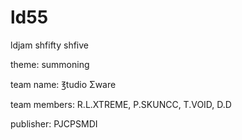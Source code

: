# ld55

ldjam shfifty shfive

theme: summoning

team name: ℥tudio Σware

team members: R.L.XTREME, P.SKUNCC, T.VOID, D.D

publisher: PJCPSMDI
